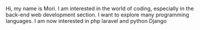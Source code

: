 Hi, my name is Mori. I am interested in the world of coding, especially in the back-end web development section. I want to explore many programming languages. I am now interested in php laravel and python Django
